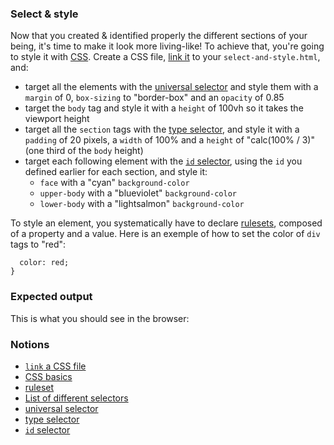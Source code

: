 ### Select & style

Now that you created & identified properly the different sections of your being, it's time to make it look more living-like! To achieve that, you're going to style it with [CSS](https://developer.mozilla.org/en-US/docs/Web/CSS).
Create a CSS file, [link it](https://developer.mozilla.org/en-US/docs/Web/HTML/Element/link#including_a_stylesheet) to your `select-and-style.html`, and:

- target all the elements with the [universal selector](https://developer.mozilla.org/en-US/docs/Web/CSS/Universal_selectors) and style them with a `margin` of 0, `box-sizing` to "border-box" and an `opacity` of 0.85
- target the `body` tag and style it with a `height` of 100vh so it takes the viewport height
- target all the `section` tags with the [type selector](https://developer.mozilla.org/en-US/docs/Web/CSS/Type_selectors), and style it with a `padding` of 20 pixels, a `width` of 100% and a `height` of "calc(100% / 3)" (one third of the `body` height)
- target each following element with the [`id` selector](https://developer.mozilla.org/en-US/docs/Web/CSS/ID_selectors), using the `id` you defined earlier for each section, and style it:
  - `face` with a "cyan" `background-color`
  - `upper-body` with a "blueviolet" `background-color`
  - `lower-body` with a "lightsalmon" `background-color`

To style an element, you systematically have to declare [rulesets](https://developer.mozilla.org/en-US/docs/Learn/Getting_started_with_the_web/CSS_basics#anatomy_of_a_css_ruleset), composed of a property and a value.
Here is an exemple of how to set the color of `div` tags to "red":

```div {
  color: red;
}
```

### Expected output

This is what you should see in the browser:

<!-- screenshot -->

### Notions

- [`link` a CSS file](https://developer.mozilla.org/en-US/docs/Web/HTML/Element/link#including_a_stylesheet)
- [CSS basics](https://developer.mozilla.org/en-US/docs/Learn/Getting_started_with_the_web/CSS_basics)
- [ruleset](https://developer.mozilla.org/en-US/docs/Learn/Getting_started_with_the_web/CSS_basics#anatomy_of_a_css_ruleset)
- [List of different selectors](https://developer.mozilla.org/en-US/docs/Learn/Getting_started_with_the_web/CSS_basics#different_types_of_selectors)
- [universal selector](https://developer.mozilla.org/en-US/docs/Web/CSS/Universal_selectors)
- [type selector](https://developer.mozilla.org/en-US/docs/Web/CSS/Type_selectors)
- [`id` selector](https://developer.mozilla.org/en-US/docs/Web/CSS/ID_selectors)
